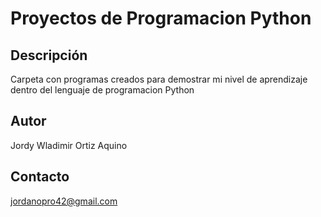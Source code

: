 # Proyectos de Programacion Python

## Descripción
Carpeta con programas creados para demostrar mi nivel de aprendizaje dentro del lenguaje de programacion Python

## Autor
Jordy Wladimir Ortiz Aquino

## Contacto
jordanopro42@gmail.com